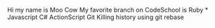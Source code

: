 Hi my name is Moo Cow
My favorite branch on CodeSchool is Ruby
*
Javascript
C#
ActionScript
Git
Killing history using git rebase